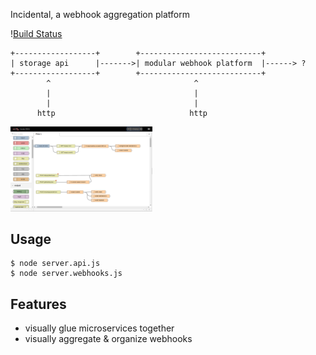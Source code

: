 Incidental, a webhook aggregation platform

\![Build Status](https://travis-ci.org/username/reponame.svg?branch=master)


    +------------------+        +---------------------------+
    | storage api      |------->| modular webhook platform  |------> ?
    +------------------+        +---------------------------+
            ^                                ^
            |                                |
            |                                |
          http                              http


<img src="doc/webhooks.png" width="45%"/>

## Usage

    $ node server.api.js
    $ node server.webhooks.js

## Features

* visually glue microservices together
* visually aggregate & organize webhooks
